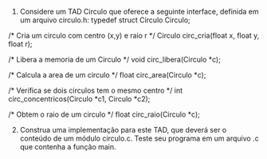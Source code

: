 1. Considere um TAD Circulo que oferece a seguinte interface, definida em um arquivo circulo.h:
typedef struct Circulo Circulo;

/* Cria um circulo com centro (x,y) e raio r */
Circulo circ_cria(float x, float y, float r);

/* Libera a memoria de um Circulo */
void circ_libera(Circulo *c);

/* Calcula a area de um circulo */
float circ_area(Circulo *c);

/* Verifica se dois circulos tem o mesmo centro */
int circ_concentricos(Circulo *c1, Circulo *c2);

/* Obtem o raio de um circulo */
float circ_raio(Circulo *c);

2. Construa uma implementação para este TAD, que deverá ser o conteúdo de um módulo
circulo.c. Teste seu programa em um arquivo .c que contenha a função main.